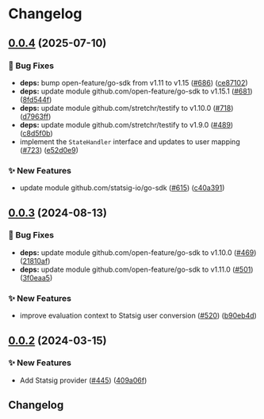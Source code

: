 # Changelog

## [0.0.4](https://github.com/open-feature/go-sdk-contrib/compare/providers/statsig/v0.0.3...providers/statsig/v0.0.4) (2025-07-10)


### 🐛 Bug Fixes

* **deps:** bump open-feature/go-sdk from v1.11 to v1.15 ([#686](https://github.com/open-feature/go-sdk-contrib/issues/686)) ([ce87102](https://github.com/open-feature/go-sdk-contrib/commit/ce871021d0c45d3c992bb00b33c8b7a8e337e9a3))
* **deps:** update module github.com/open-feature/go-sdk to v1.15.1 ([#681](https://github.com/open-feature/go-sdk-contrib/issues/681)) ([8fd544f](https://github.com/open-feature/go-sdk-contrib/commit/8fd544ff81fd25eed655a214aa1ae1906a436f0d))
* **deps:** update module github.com/stretchr/testify to v1.10.0 ([#718](https://github.com/open-feature/go-sdk-contrib/issues/718)) ([d7963ff](https://github.com/open-feature/go-sdk-contrib/commit/d7963ff4f0a9bd25968efca31b92fdfd886a9e92))
* **deps:** update module github.com/stretchr/testify to v1.9.0 ([#489](https://github.com/open-feature/go-sdk-contrib/issues/489)) ([c8d5f0b](https://github.com/open-feature/go-sdk-contrib/commit/c8d5f0b336a826f35fbe43834bcb9a063e276f28))
* implement the `StateHandler` interface and updates to user mapping ([#723](https://github.com/open-feature/go-sdk-contrib/issues/723)) ([e52d0e9](https://github.com/open-feature/go-sdk-contrib/commit/e52d0e973f130d6e904ee4f5727f1c2d433851d8))


### ✨ New Features

* update module github.com/statsig-io/go-sdk ([#615](https://github.com/open-feature/go-sdk-contrib/issues/615)) ([c40a391](https://github.com/open-feature/go-sdk-contrib/commit/c40a391bff6046628af78cc61ecc3089c1f15e39))

## [0.0.3](https://github.com/open-feature/go-sdk-contrib/compare/providers/statsig/v0.0.2...providers/statsig/v0.0.3) (2024-08-13)


### 🐛 Bug Fixes

* **deps:** update module github.com/open-feature/go-sdk to v1.10.0 ([#469](https://github.com/open-feature/go-sdk-contrib/issues/469)) ([21810af](https://github.com/open-feature/go-sdk-contrib/commit/21810afc33fce9a3940ec9dc59e65f140fcbaa57))
* **deps:** update module github.com/open-feature/go-sdk to v1.11.0 ([#501](https://github.com/open-feature/go-sdk-contrib/issues/501)) ([3f0eaa5](https://github.com/open-feature/go-sdk-contrib/commit/3f0eaa575500baa663dc24dbfc6cf8214565471f))


### ✨ New Features

* improve evaluation context to Statsig user conversion ([#520](https://github.com/open-feature/go-sdk-contrib/issues/520)) ([b90eb4d](https://github.com/open-feature/go-sdk-contrib/commit/b90eb4de72975b4b60addefdab3f2cf20a82ff72))

## [0.0.2](https://github.com/open-feature/go-sdk-contrib/compare/providers/statsig-v0.0.1...providers/statsig/v0.0.2) (2024-03-15)


### ✨ New Features

* Add Statsig provider ([#445](https://github.com/open-feature/go-sdk-contrib/issues/445)) ([409a06f](https://github.com/open-feature/go-sdk-contrib/commit/409a06fcf0157469495cf759692f333ae9d808f6))

## Changelog
